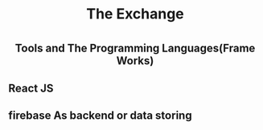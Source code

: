 <h1 align="center">The Exchange<h1>




<h2 align="center">Tools  and The Programming Languages(Frame Works)</h2>



 ## React JS 
 ## firebase As backend or data storing
